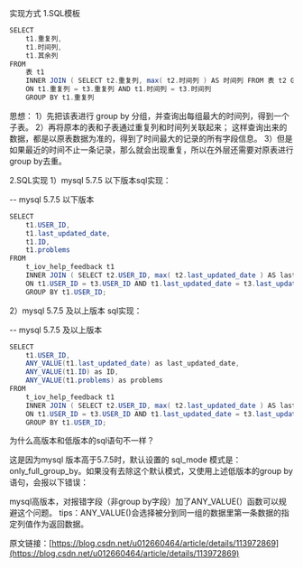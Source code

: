 实现方式
1.SQL模板
```java
SELECT
	t1.重复列,
	t1.时间列,
	t1.其余列 
FROM
	表 t1
	INNER JOIN ( SELECT t2.重复列, max( t2.时间列 ) AS 时间列 FROM 表 t2 GROUP BY t2.重复列 ) AS t3
	ON t1.重复列 = t3.重复列 AND t1.时间列 = t3.时间列
	GROUP BY t1.重复列
```
思想：
1）先把该表进行 group by 分组，并查询出每组最大的时间列，得到一个子表。
2）再将原本的表和子表通过重复列和时间列关联起来；
这样查询出来的数据，都是以原表数据为准的，得到了时间最大的记录的所有字段信息。
3）但是如果最近的时间不止一条记录，那么就会出现重复，所以在外层还需要对原表进行group by去重。

2.SQL实现
1）mysql 5.7.5 以下版本sql实现：

-- mysql 5.7.5 以下版本
```java
SELECT
	t1.USER_ID,
	t1.last_updated_date,
	t1.ID,
	t1.problems 
FROM
	t_iov_help_feedback t1
	INNER JOIN ( SELECT t2.USER_ID, max( t2.last_updated_date ) AS last_updated_date FROM t_iov_help_feedback t2 GROUP BY t2.USER_ID ) AS t3 
	ON t1.USER_ID = t3.USER_ID AND t1.last_updated_date = t3.last_updated_date
	GROUP BY t1.USER_ID;
```
2）mysql 5.7.5 及以上版本 sql实现：

-- mysql 5.7.5 及以上版本
```java
SELECT
	t1.USER_ID,
	ANY_VALUE(t1.last_updated_date) as last_updated_date,
	ANY_VALUE(t1.ID) as ID,
	ANY_VALUE(t1.problems) as problems
FROM
	t_iov_help_feedback t1
	INNER JOIN ( SELECT t2.USER_ID, max( t2.last_updated_date ) AS last_updated_date FROM t_iov_help_feedback t2 GROUP BY t2.USER_ID ) AS t3 
	ON t1.USER_ID = t3.USER_ID AND t1.last_updated_date = t3.last_updated_date
	GROUP BY t1.USER_ID;
```
为什么高版本和低版本的sql语句不一样？

这是因为mysql 版本高于5.7.5时，默认设置的 sql_mode 模式是：only_full_group_by。如果没有去除这个默认模式，又使用上述低版本的group by语句，会报以下错误：

mysql高版本，对报错字段（非group by字段）加了ANY_VALUE(）函数可以规避这个问题。
tips：ANY_VALUE()会选择被分到同一组的数据里第一条数据的指定列值作为返回数据。

原文链接：[https://blog.csdn.net/u012660464/article/details/113972869](https://blog.csdn.net/u012660464/article/details/113972869)
